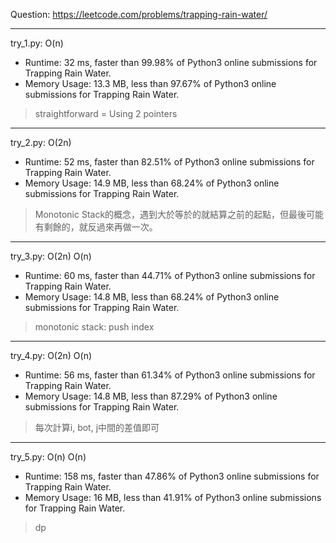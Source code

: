Question: https://leetcode.com/problems/trapping-rain-water/

---

try_1.py: O(n)

* Runtime: 32 ms, faster than 99.98% of Python3 online submissions for Trapping Rain Water.
* Memory Usage: 13.3 MB, less than 97.67% of Python3 online submissions for Trapping Rain Water.

> straightforward = Using 2 pointers

---

try_2.py: O(2n)

* Runtime: 52 ms, faster than 82.51% of Python3 online submissions for Trapping Rain Water.
* Memory Usage: 14.9 MB, less than 68.24% of Python3 online submissions for Trapping Rain Water.

> Monotonic Stack的概念，遇到大於等於的就結算之前的起點，但最後可能有剩餘的，就反過來再做一次。

---

try_3.py: O(2n) O(n)

* Runtime: 60 ms, faster than 44.71% of Python3 online submissions for Trapping Rain Water.
* Memory Usage: 14.8 MB, less than 68.24% of Python3 online submissions for Trapping Rain Water.

> monotonic stack: push index

---

try_4.py: O(2n) O(n)

* Runtime: 56 ms, faster than 61.34% of Python3 online submissions for Trapping Rain Water.
* Memory Usage: 14.8 MB, less than 87.29% of Python3 online submissions for Trapping Rain Water.

> 每次計算i, bot, j中間的差值即可

---

try_5.py: O(n) O(n)

* Runtime: 158 ms, faster than 47.86% of Python3 online submissions for Trapping Rain Water.
* Memory Usage: 16 MB, less than 41.91% of Python3 online submissions for Trapping Rain Water.

> dp
